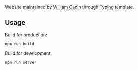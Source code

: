 Website maintained by [William Canin](https://williamcanin.github.io/) through [Typing](https://github.com/williamcanin/typing-jekyll-template) template.

## Usage

Build for production:

```npm run build```

Build for development:

```npm run serve```